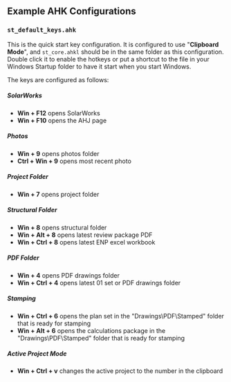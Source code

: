 ## Example AHK Configurations

### `st_default_keys.ahk`

This is the quick start key configuration. It is configured to use "**Clipboard Mode**", and `st_core.ahkl` should be in the same folder as this configuration. Double click it to enable the hotkeys or put a shortcut to the file in your Windows Startup folder to have it start when you start Windows. 

The keys are configured as follows:

##### SolarWorks

* **Win + F12** opens SolarWorks
* **Win + F10** opens the AHJ page

##### Photos

* **Win + 9** opens photos folder
* **Ctrl + Win + 9** opens most recent photo

##### Project Folder

* **Win + 7** opens project folder

##### Structural Folder

* **Win + 8** opens structural folder
* **Win + Alt + 8** opens latest review package PDF
* **Win + Ctrl + 8** opens latest ENP excel workbook

##### PDF Folder

* **Win + 4** opens PDF drawings folder
* **Win + Ctrl + 4** opens latest 01 set or PDF drawings folder

##### Stamping

* **Win + Ctrl + 6** opens the plan set in the "Drawings\PDF\Stamped" folder that is ready for stamping
* **Win + Alt + 6** opens the calculations package in the "Drawings\PDF\Stamped" folder that is ready for stamping

##### Active Project Mode

* **Win + Ctrl + v** changes the active project to the number in the clipboard